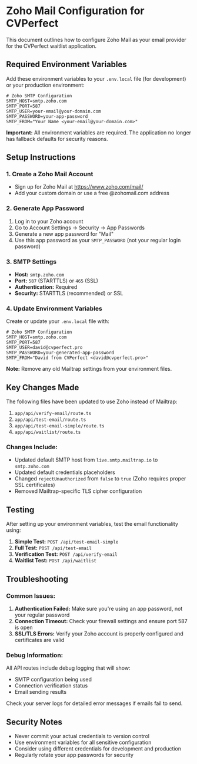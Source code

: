 # Zoho Mail Configuration for CVPerfect

This document outlines how to configure Zoho Mail as your email provider for the CVPerfect waitlist application.

## Required Environment Variables

Add these environment variables to your `.env.local` file (for development) or your production environment:

```env
# Zoho SMTP Configuration
SMTP_HOST=smtp.zoho.com
SMTP_PORT=587
SMTP_USER=your-email@your-domain.com
SMTP_PASSWORD=your-app-password
SMTP_FROM="Your Name <your-email@your-domain.com>"
```

**Important:** All environment variables are required. The application no longer has fallback defaults for security reasons.

## Setup Instructions

### 1. Create a Zoho Mail Account
- Sign up for Zoho Mail at https://www.zoho.com/mail/
- Add your custom domain or use a free @zohomail.com address

### 2. Generate App Password
1. Log in to your Zoho account
2. Go to Account Settings → Security → App Passwords
3. Generate a new app password for "Mail"
4. Use this app password as your `SMTP_PASSWORD` (not your regular login password)

### 3. SMTP Settings
- **Host:** `smtp.zoho.com`
- **Port:** `587` (STARTTLS) or `465` (SSL)
- **Authentication:** Required
- **Security:** STARTTLS (recommended) or SSL

### 4. Update Environment Variables
Create or update your `.env.local` file with:

```env
# Zoho SMTP Configuration
SMTP_HOST=smtp.zoho.com
SMTP_PORT=587
SMTP_USER=david@cvperfect.pro
SMTP_PASSWORD=your-generated-app-password
SMTP_FROM="David from CVPerfect <david@cvperfect.pro>"
```

**Note:** Remove any old Mailtrap settings from your environment files.

## Key Changes Made

The following files have been updated to use Zoho instead of Mailtrap:

1. `app/api/verify-email/route.ts`
2. `app/api/test-email/route.ts`
3. `app/api/test-email-simple/route.ts`
4. `app/api/waitlist/route.ts`

### Changes Include:
- Updated default SMTP host from `live.smtp.mailtrap.io` to `smtp.zoho.com`
- Updated default credentials placeholders
- Changed `rejectUnauthorized` from `false` to `true` (Zoho requires proper SSL certificates)
- Removed Mailtrap-specific TLS cipher configuration

## Testing

After setting up your environment variables, test the email functionality using:

1. **Simple Test:** `POST /api/test-email-simple`
2. **Full Test:** `POST /api/test-email`
3. **Verification Test:** `POST /api/verify-email`
4. **Waitlist Test:** `POST /api/waitlist`

## Troubleshooting

### Common Issues:
1. **Authentication Failed:** Make sure you're using an app password, not your regular password
2. **Connection Timeout:** Check your firewall settings and ensure port 587 is open
3. **SSL/TLS Errors:** Verify your Zoho account is properly configured and certificates are valid

### Debug Information:
All API routes include debug logging that will show:
- SMTP configuration being used
- Connection verification status
- Email sending results

Check your server logs for detailed error messages if emails fail to send.

## Security Notes

- Never commit your actual credentials to version control
- Use environment variables for all sensitive configuration
- Consider using different credentials for development and production
- Regularly rotate your app passwords for security

